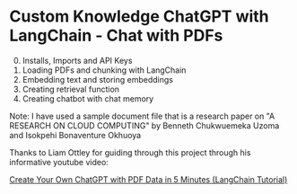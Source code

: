 # **Custom Knowledge ChatGPT with LangChain - Chat with PDFs**

0.   Installs, Imports and API Keys
1.   Loading PDFs and chunking with LangChain
2.   Embedding text and storing embeddings
3.   Creating retrieval function
4.   Creating chatbot with chat memory

Note: I have used a sample document file that is a research paper on "A RESEARCH ON CLOUD COMPUTING" by Benneth Chukwuemeka Uzoma and Isokpehi Bonaventure Okhuoya

Thanks to Liam Ottley for guiding through this project through his informative youtube video:

[Create Your Own ChatGPT with PDF Data in 5 Minutes (LangChain Tutorial)](https://www.youtube.com/watch?v=au2WVVGUvc8&t=1s)
